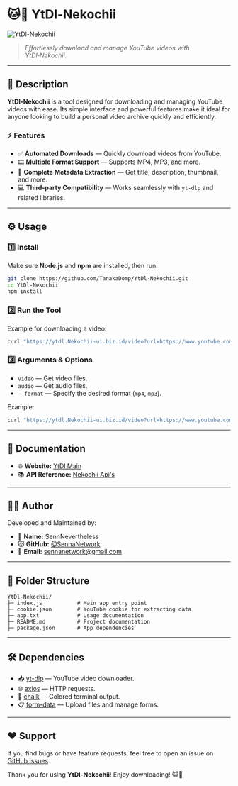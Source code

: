 # 🐱🎵 YtDl‑Nekochii

![YtDl-Nekochii](https://files.catbox.moe/ov32ud.jpg)

> *Effortlessly download and manage YouTube videos with YtDl‑Nekochii.*

---

## 📜 Description

**YtDl‑Nekochii** is a tool designed for downloading and managing YouTube videos with ease. Its simple interface and powerful features make it ideal for anyone looking to build a personal video archive quickly and efficiently.

### ⚡️ Features

* ✅ **Automated Downloads** — Quickly download videos from YouTube.
* 🎞️ **Multiple Format Support** — Supports MP4, MP3, and more.
* 📰 **Complete Metadata Extraction** — Get title, description, thumbnail, and more.
* 💻 **Third‑party Compatibility** — Works seamlessly with `yt-dlp` and related libraries.

---

## ⚙️ Usage

### 1️⃣ Install

Make sure **Node.js** and **npm** are installed, then run:

```bash
git clone https://github.com/TanakaDomp/YtDl-Nekochii.git
cd YtDl-Nekochii
npm install
```

### 2️⃣ Run the Tool

Example for downloading a video:

```bash
curl "https://ytdl.Nekochii-ui.biz.id/video?url=https://www.youtube.com/watch?v=example"
```

### 3️⃣ Arguments & Options

* `video` — Get video files.
* `audio` — Get audio files.
* `--format` — Specify the desired format (`mp4`, `mp3`).

Example:

```bash
curl "https://ytdl.Nekochii-ui.biz.id/video?url=https://www.youtube.com/watch?v=example"
```

---

## 📝 Documentation

* 🌐 **Website:** [YtDl Main](https://ytdl.Nekochii-ui.biz.id)
* 📚 **API Reference:** [Nekochii Api's](https://Nekochii-ui.biz.id)

---

## 👨‍💻 Author

Developed and Maintained by:

* 👤 **Name:** SennNevertheless
* 🐱 **GitHub:** [@SennaNetwork](https://github.com/senochii)
* 📧 **Email:** [sennanetwork@gmail.com](mailto:sennanetwork@gmail.com)

---

## 📂 Folder Structure

```
YtDl-Nekochii/
├─ index.js           # Main app entry point
├─ cookie.json        # YouTube cookie for extracting data
├─ app.txt            # Usage documentation
├─ README.md          # Project documentation
├─ package.json       # App dependencies
```

---

## 🛠️ Dependencies

* 📥 [yt-dlp](https://github.com/yt-dlp/yt-dlp) — YouTube video downloader.
* 🌐 [axios](https://www.npmjs.com/package/axios) — HTTP requests.
* 🌈 [chalk](https://www.npmjs.com/package/chalk) — Colored terminal output.
* 📋 [form-data](https://www.npmjs.com/package/form-data) — Upload files and manage forms.

---

## ❤️ Support

If you find bugs or have feature requests, feel free to open an issue on [GitHub Issues](https://github.com/senochii/YtDl-Nekochii/issues).

Thank you for using **YtDl‑Nekochii**! Enjoy downloading! 😺🎵
